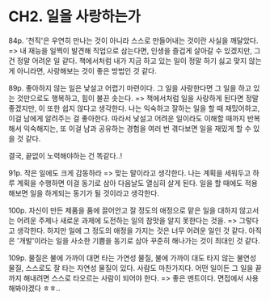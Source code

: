 # CH2. 일을 사랑하는가
84p. '천직'은 우연히 만나는 것이 아니라 스스로 만들어내는 것이란 사실을 깨달았다.
=> 내 재능을 일찍이 발견해 직업으로 삼는다면, 인생을 즐겁게 살아갈 수 있겠지만, 그건 정말 어려운 일 같다.
책에서처럼 내가 지금 하고 있는 일이 정말 하기 싫고 맞지 않는게 아니라면, 사랑해보는 것이 좋은 방법인 것 같다.

89p. 좋아하지 않는 일은 낯설고 어렵기 마련이다. 그 일을 사랑한다면 그 일을 하고 있는 것만으로도 행복하고, 힘이 불끈 솟는다.
=> 책에서처럼 일을 사랑하게 된다면 정말 좋겠지만, 이 또한 쉽지 않다고 생각한다.
나는 익숙하고 잘하는 일을 할 때 재밌어하고, 이걸 남에게 알려주는 걸 좋아한다. 
따라서 낯설고 어려운 일이라도 이해할 때까지 반복해서 익숙해지는, 또 이걸 남과 공유하는 경험을 여러 번 겪다보면 일을 재밌게 할 수 있을 것 같다.

결국, 끝없이 노력해야하는 건 똑같다..!

91p. 작은 일에도 크게 감동하라
=> 맞는 말이라고 생각한다. 나는 계획을 세워두고 하루 계획을 수행하면 이걸 동기로 삼아 다음날도 열심히 살게 된다. 
일을 할 때에도 적용해보면 일을 하게되는 동기가 될 것이라고 생각한다.

100p. 자신이 만든 제품을 품에 끌어안고 잘 정도의 애정으로 맡은 일을 대하지 않고서는 어려운 주제나 새로운 과제에 도전하는 일의 참맛을 알지 못한다는 것을.
=> 그렇다고 생각한다. 하지만 일에 그 정도의 애정을 가지는 것은 너무 어려운 일인 것 같다. 아직은 '개발'이라는 일을 사소한 기쁨을 동기로 삼아 꾸준히 해나가는 것이 최대인 것 같다. 

109p. 물질은 불에 가까이 대면 타는 가연성 물질, 불에 가까이 대도 타지 않는 불연성 물질, 스스로도 잘 타는 자연성 물질이 있다. 사람도 마찬가지다. 어떤 일이든 그 일을 끝까지 해내려면 스스로 타오르는 사람이 되어야 한다.
=> 좋은 멘트이다. 면접에서 사용해봐야겠다 ㅎㅎ.. 


